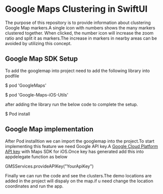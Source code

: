 # Google Maps Clustering in SwiftUI


The purpose of this repository is to provide information about clustering Google Map markers.A single icon with numbers shows the many markers clustered together. When clicked, the number icon will increase the zoom ratio and split it as markers.The increase in markers in nearby areas can be avoided by utilizing this concept.

## Google Map SDK Setup

To add the googlemap into project need to add the following library into podfile

$ pod 'GoogleMaps'

$ pod 'Google-Maps-iOS-Utils'

after adding the library run the below code to complete the setup.

$ Pod install


## Google Map implementation

After Pod installtion we can import the googlemap into the project.To start implementing this feature we need Google API key.A [Google Cloud Platform API key](https://developers.google.com/maps/documentation/ios-sdk/start#get-key) with Maps SDK for iOS.Once key has generated add this into appdelegate function as below

GMSServices.provideAPIKey("YourApiKey")

Finally we can run the code and see the clusters.The demo locations are added in the project will dispaly on the map.if u need change the location coordinates and run the app.
